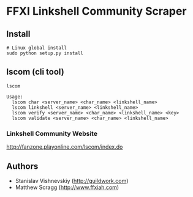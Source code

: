 # FFXI Linkshell Community Scraper

## Install
```
# Linux global install
sudo python setup.py install
```

## lscom (cli tool)
```
lscom

Usage:
  lscom char <server_name> <char_name> <linkshell_name>
  lscom linkshell <server_name> <linkshell_name>
  lscom verify <server_name> <char_name> <linkshell_name> <key>
  lscom validate <server_name> <char_name> <linkshell_name>
```

### Linkshell Community Website
http://fanzone.playonline.com/lscom/index.do

## Authors
- Stanislav Vishnevskiy (http://guildwork.com)
- Matthew Scragg (http://www.ffxiah.com)
